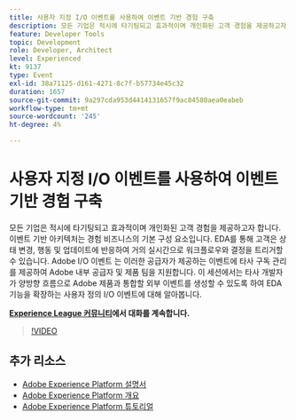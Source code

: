 ```yaml
---
title: 사용자 지정 I/O 이벤트를 사용하여 이벤트 기반 경험 구축
description: 모든 기업은 적시에 타기팅되고 효과적이며 개인화된 고객 경험을 제공하고자 합니다. 이벤트 기반 아키텍처는 경험 비즈니스의 기본 구성 요소입니다. EDA를 통해 고객은 상태 변경, 행동 및 업데이트에 반응하여 거의 실시간으로 워크플로우와 결정을 트리거할 수 있습니다. Adobe I/O 이벤트 는 이러한 공급자가 제공하는 이벤트에 타사 구독 관리를 제공하여 Adobe 내부 공급자 및 제품 팀을 지원합니다. 이 세션에서는 타사 개발자가 양방향 흐름으로 Adobe 제품과 통합할 외부 이벤트를 생성할 수 있도록 하여 EDA 기능을 확장하는 사용자 정의 I/O 이벤트에 대해 알아봅니다.
feature: Developer Tools
topic: Development
role: Developer, Architect
level: Experienced
kt: 9137
type: Event
exl-id: 38a71125-d161-4271-8c7f-b57734e45c32
duration: 1657
source-git-commit: 9a297cda953d4414131657f9ac84580aea0eabeb
workflow-type: tm+mt
source-wordcount: '245'
ht-degree: 4%

---
```


# 사용자 지정 I/O 이벤트를 사용하여 이벤트 기반 경험 구축

모든 기업은 적시에 타기팅되고 효과적이며 개인화된 고객 경험을 제공하고자 합니다. 이벤트 기반 아키텍처는 경험 비즈니스의 기본 구성 요소입니다. EDA를 통해 고객은 상태 변경, 행동 및 업데이트에 반응하여 거의 실시간으로 워크플로우와 결정을 트리거할 수 있습니다. Adobe I/O 이벤트 는 이러한 공급자가 제공하는 이벤트에 타사 구독 관리를 제공하여 Adobe 내부 공급자 및 제품 팀을 지원합니다. 이 세션에서는 타사 개발자가 양방향 흐름으로 Adobe 제품과 통합할 외부 이벤트를 생성할 수 있도록 하여 EDA 기능을 확장하는 사용자 정의 I/O 이벤트에 대해 알아봅니다.

**[Experience League 커뮤니티](https://adobe.ly/3kXfjdx)에서 대화를 계속합니다.**

>[!VIDEO](https://video.tv.adobe.com/v/337616/?quality=12&learn=on&hidetitle=true)

## 추가 리소스

- [Adobe Experience Platform 설명서](https://experienceleague.adobe.com/docs/experience-platform.html)
- [Adobe Experience Platform 개요](https://experienceleague.adobe.com/docs/experience-platform/landing/home.html?lang=ko)
- [Adobe Experience Platform 튜토리얼](https://experienceleague.adobe.com/docs/platform-learn/tutorials/overview.html?lang=en)
